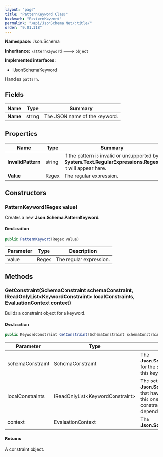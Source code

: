 ```yaml
---
layout: "page"
title: "PatternKeyword Class"
bookmark: "PatternKeyword"
permalink: "/api/JsonSchema.Net/:title/"
order: "9.01.118"
---
```

**Namespace:** Json.Schema

**Inheritance:**
`PatternKeyword`
 🡒 
`object`

**Implemented interfaces:**

- IJsonSchemaKeyword

Handles `pattern`.

## Fields

| Name | Type | Summary |
|---|---|---|
| **Name** | string | The JSON name of the keyword. |

## Properties

| Name | Type | Summary |
|---|---|---|
| **InvalidPattern** | string | If the pattern is invalid or unsupported by **System.Text.RegularExpressions.Regex**, it will appear here. |
| **Value** | Regex | The regular expression. |

## Constructors

### PatternKeyword(Regex value)

Creates a new **Json.Schema.PatternKeyword**.

#### Declaration

```c#
public PatternKeyword(Regex value)
```

| Parameter | Type | Description |
|---|---|---|
| value | Regex | The regular expression. |


## Methods

### GetConstraint(SchemaConstraint schemaConstraint, IReadOnlyList\<KeywordConstraint\> localConstraints, EvaluationContext context)

Builds a constraint object for a keyword.

#### Declaration

```c#
public KeywordConstraint GetConstraint(SchemaConstraint schemaConstraint, IReadOnlyList<KeywordConstraint> localConstraints, EvaluationContext context)
```

| Parameter | Type | Description |
|---|---|---|
| schemaConstraint | SchemaConstraint | The **Json.Schema.SchemaConstraint** for the schema object that houses this keyword. |
| localConstraints | IReadOnlyList\<KeywordConstraint\> | The set of other **Json.Schema.KeywordConstraint**s that have been processed prior to this one. Will contain the constraints for keyword dependencies. |
| context | EvaluationContext | The **Json.Schema.EvaluationContext**. |


#### Returns

A constraint object.


